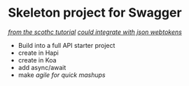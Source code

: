 # Skeleton project for Swagger
*[from the scothc tutorial](https://scotch.io/tutorials/speed-up-your-restful-api-development-in-node-js-with-swagger)*
*[could integrate with json webtokens](https://scotch.io/tutorials/authenticate-a-node-js-api-with-json-web-tokens)*

- Build into a full API starter project
- create in Hapi
- create in Koa
- add async/await
- make *agile for quick mashups*